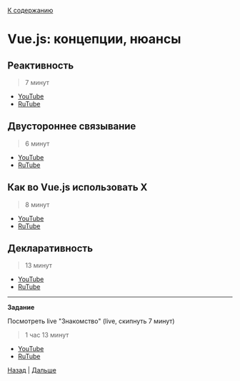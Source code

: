 [К содержанию](../readme.md#введение-в-web-разработку)

# Vue.js: концепции, нюансы

## Реактивность

>7 минут

* [YouTube](https://www.youtube.com/watch?v=LV235z6qOUI)
* [RuTube](https://rutube.ru/video/2eb01a0b4be4931b02c2c95abf2bf315/)

## Двустороннее связывание

>6 минут

* [YouTube](https://www.youtube.com/watch?v=U2ZJCMiQuo8)
* [RuTube](https://rutube.ru/video/edabe508b9e3bc97099b0e897d63c4e8/)

## Как во Vue.js использовать Х

>8 минут

* [YouTube](https://www.youtube.com/watch?v=orWKmX4xO1g)
* [RuTube](https://rutube.ru/video/6f51b9dcda036a5b6903b4c745bac322/)

## Декларативность

>13 минут

* [YouTube](https://www.youtube.com/watch?v=pp-VE5m9pvc)
* [RuTube](https://rutube.ru/video/22f26483a02a5b1a6d60df898982db46/)

---

**Задание**

Посмотреть live "Знакомство" (live, скипнуть 7 минут)

>1 час 13 минут

* [YouTube](https://www.youtube.com/watch?v=LN29isbbmsk)
* [RuTube](https://rutube.ru/video/782d95c6226ad0939e54e45b05543d63/)

[Назад](./web_02.md) | [Дальше](./web_04.md)
